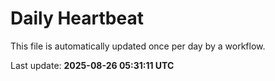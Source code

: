 # Daily Heartbeat
This file is automatically updated once per day by a workflow.

Last update: **2025-08-26 05:31:11 UTC**
